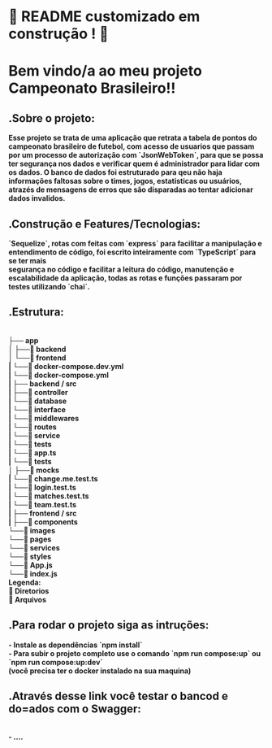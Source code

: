 # :construction: README customizado em construção ! :construction:

<h1><summary><strong>Bem vindo/a ao meu projeto Campeonato Brasileiro!!<summary><strong></h1>

<h2><summary><strong>.Sobre o projeto:<summary><strong></h2>
  Esse projeto se trata de uma aplicação que retrata a tabela de pontos do campeonato brasileiro de futebol, com acesso de usuarios que passam por um processo de
  autorização com `JsonWebToken`, para que se possa ter segurança nos dados e verificar quem é administrador para lidar com os dados. O banco de dados foi estruturado
  para qeu não haja informações faltosas sobre o times, jogos, estatisticas ou usuários, atrazés de mensagens de erros que são disparadas ao tentar adicionar dados
  invalidos.

<h2><summary><strong>.Construção e Features/Tecnologias:<summary><strong></h2                                                                    
      A construção foi feita através do `Docker` para que ele possa ser usado em qualquer maquina, contruido em um banco de dados relacional feito com `MySQL` e
      </br>
      `Sequelize`, rotas com feitas com `express` para facilitar a manipulação e entendimento de código, foi escrito inteiramente com `TypeScript` para se ter mais
      </br>
      segurança no código e facilitar a leitura do código, manutenção e escalabilidade da aplicação, todas as rotas e funções passaram por testes utilizando `chai`.

<h2><summary><strong>.Estrutura:<summary><strong></h2>
  </br>
      ├── app</br>
      │   ├──🔸 backend</br>
      │   └──🔸 frontend</br>
      |   └──🔹 docker-compose.dev.yml</br>
      |   └──🔹 docker-compose.yml</br>
      |   ├── backend / src</br>
      |       ├──🔸 controller</br>
      |       └──🔸 database</br>
      |       └──🔸 interface</br>
      |       └──🔸 middlewares</br>
      |       └──🔸 routes</br>
      |       └──🔸 service</br>
      |       └──🔸 tests</br>
      |       └──🔹 app.ts</br>
      |       └──🔸 tests</br>
      │             ├──🔸 mocks</br>
      |             └──🔹 change.me.test.ts</br>
      |             └──🔹 login.test.ts</br>
      |             └──🔹 matches.test.ts</br>
      |             └──🔹 team.test.ts</br>
      |    ├── frontend / src</br>
      |        ├──🔸 components</br>
               └──🔸 images</br>
               └──🔸 pages</br>
               └──🔸 services</br> 
               └──🔸 styles<br>
               └──🔹 App.js</br>
               └──🔹 index.js</br>
      Legenda:<br>
      🔸 Diretorios</br>
      🔹 Arquivos</br>

<h2><summary><strong>.Para rodar o projeto siga as intruções:<summary><strong></h2>
      - Instale as dependências `npm install`
      </br>
      - Para subir o projeto completo use o comando `npm run compose:up` ou `npm run compose:up:dev`
      </br>
      (você precisa ter o docker instalado na sua maquina)
      </br>

<h2><summary><strong>.Através desse link você testar o bancod e do=ados com o Swagger:<summary><strong></h2>
  </br>
      - ....
